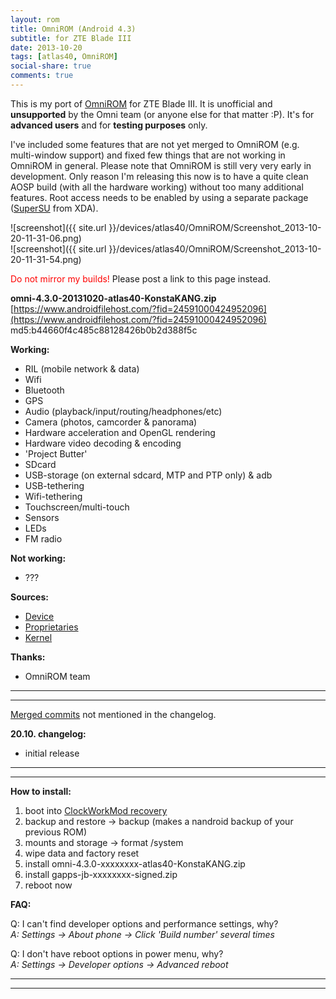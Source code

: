 ```yaml
---
layout: rom
title: OmniROM (Android 4.3)
subtitle: for ZTE Blade III
date: 2013-10-20
tags: [atlas40, OmniROM]
social-share: true
comments: true
---
```


This is my port of [OmniROM](https://omnirom.org/) for ZTE Blade III. It is unofficial and **unsupported** by the Omni team (or anyone else for that matter :P). It's for **advanced users** and for **testing purposes** only.

I've included some features that are not yet merged to OmniROM (e.g. multi-window support) and fixed few things that are not working in OmniROM in general. Please note that OmniROM is still very very early in development. Only reason I'm releasing this now is to have a quite clean AOSP build (with all the hardware working) without too many additional features. Root access needs to be enabled by using a separate package ([SuperSU](http://forum.xda-developers.com/showthread.php?t=1538053) from XDA).

![screenshot]({{ site.url }}/devices/atlas40/OmniROM/Screenshot_2013-10-20-11-31-06.png)  
![screenshot]({{ site.url }}/devices/atlas40/OmniROM/Screenshot_2013-10-20-11-31-54.png)

<span style="color:#FF0000;">Do not mirror my builds!</span> Please post a link to this page instead.

**omni-4.3.0-20131020-atlas40-KonstaKANG.zip**  
[https://www.androidfilehost.com/?fid=24591000424952096](https://www.androidfilehost.com/?fid=24591000424952096)  
md5:b44660f4c485c88128426b0b2d388f5c

**Working:**

- RIL (mobile network & data)
- Wifi
- Bluetooth
- GPS
- Audio (playback/input/routing/headphones/etc)
- Camera (photos, camcorder & panorama)
- Hardware acceleration and OpenGL rendering
- Hardware video decoding & encoding
- 'Project Butter'
- SDcard
- USB-storage (on external sdcard, MTP and PTP only) & adb
- USB-tethering
- Wifi-tethering
- Touchscreen/multi-touch
- Sensors
- LEDs
- FM radio

**Not working:**

- ???

**Sources:**

- [Device](https://github.com/KonstaT/android_device_zte_atlas40/tree/android-4.3)
- [Proprietaries](https://github.com/KonstaT/proprietary_vendor_zte/tree/cm-10.2)
- [Kernel](https://github.com/KonstaT/android_kernel_zte_msm7x27a/tree/cm-10.2)

**Thanks:**

- OmniROM team

----
----

[Merged commits](https://gerrit.omnirom.org/#/q/status:merged,n,z) not mentioned in the changelog.

**20.10\. changelog:**

- initial release

----
----

**How to install:**

1. boot into [ClockWorkMod recovery](/devices/atlas40/CWM)
2. backup and restore -> backup (makes a nandroid backup of your previous ROM)
3. mounts and storage -> format /system
4. wipe data and factory reset
5. install omni-4.3.0-xxxxxxxx-atlas40-KonstaKANG.zip
6. install gapps-jb-xxxxxxxx-signed.zip
7. reboot now

**FAQ:**

Q: I can't find developer options and performance settings, why?  
*A: Settings -> About phone -> Click 'Build number' several times*

Q: I don't have reboot options in power menu, why?  
*A: Settings -> Developer options -> Advanced reboot*

----
----
